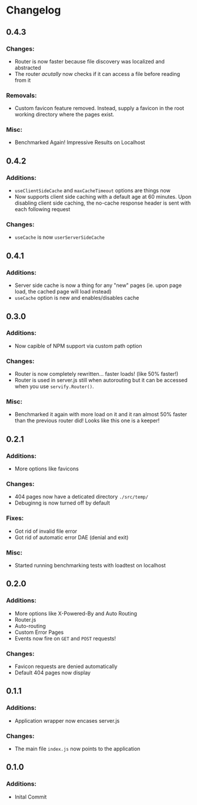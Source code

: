 # Changelog
## 0.4.3
### Changes:
 - Router is now faster because file discovery was localized and abstracted
 - The router *acutally* now checks if it can access a file before reading from it
### Removals:
 - Custom favicon feature removed. Instead, supply a favicon in the root working directory where the pages exist.
### Misc:
 - Benchmarked Again! Impressive Results on Localhost

## 0.4.2
### Additions:
 - `useClientSideCache` and `maxCacheTimeout` options are things now
 - Now supports client side caching with a default age at 60 minutes. Upon disabling client side caching, the no-cache response header is sent with each following request
### Changes:
 - `useCache` is now `userServerSideCache`

## 0.4.1
### Additions:
 - Server side cache is now a thing for any "new" pages (ie. upon page load, the cached page will load instead)
 - `useCache` option is new and enables/disables cache

## 0.3.0
### Additions:
 - Now capible of NPM support via custom path option
### Changes:
 - Router is now completely rewritten... faster loads! (like 50% faster!)
 - Router is used in server.js still when autorouting but it can be accessed when you use `servify.Router()`.
### Misc:
 - Benchmarked it again with more load on it and it ran almost 50% faster than the previous router did! Looks like this one is a keeper!

## 0.2.1
### Additions:
 - More options like favicons
### Changes:
 - 404 pages now have a deticated directory `./src/temp/`
 - Debuginng is now turned off by default
### Fixes:
 - Got rid of invalid file error
 - Got rid of automatic error DAE (denial and exit)
### Misc:
 - Started running benchmarking tests with loadtest on localhost

## 0.2.0
### Additions:
- More options like X-Powered-By and Auto Routing
- Router.js
- Auto-routing
- Custom Error Pages
- Events now fire on `GET` and `POST` requests!
### Changes:
- Favicon requests are denied automatically
- Default 404 pages now display

## 0.1.1
### Additions:
- Application wrapper now encases server.js
### Changes:
- The main file `index.js` now points to the application

## 0.1.0
### Additions:
- Inital Commit